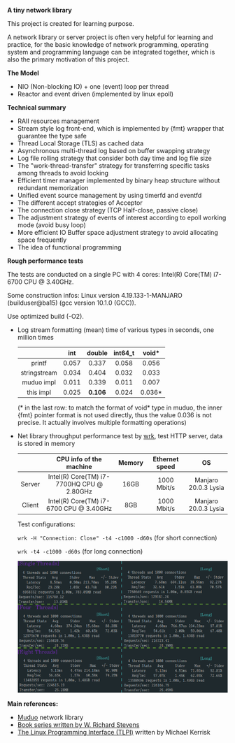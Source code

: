 **A tiny network library**

This project is created for learning purpose.

A network library or server project is often very helpful for 
learning and practice, for the basic knowledge of network programming, operating system and programming language
can be integrated together, which is also the primary motivation of this project.

**The Model**

- NIO (Non-blocking IO) + one (event) loop per thread
- Reactor and event driven (implemented by linux epoll)

**Technical summary**

- RAII resources management
- Stream style log front-end,  which is implemented by {fmt} wrapper that guarantee the type safe
- Thread Local Storage (TLS) as cached data
- Asynchronous multi-thread log based on buffer swapping strategy
- Log file rolling strategy that consider both day time and log file size
- The "work-thread-transfer" strategy for transferring specific tasks among threads to avoid locking
- Efficient timer manager implemented by binary heap structure without redundant memorization
- Unified event source management by using timerfd and eventfd
- The different accept strategies of Acceptor
- The connection close strategy (TCP Half-close, passive close)
- The adjustment strategy of events of interest according to epoll working mode (avoid busy loop)
- More efficient IO Buffer space adjustment strategy to avoid allocating space frequently
- The idea of functional programming

**Rough performance tests**

The tests are conducted on a single PC with 4 cores: Intel(R) Core(TM) i7-6700 CPU @ 3.40GHz.

Some construction infos: Linux version 4.19.133-1-MANJARO (builduser@ba15) (gcc version 10.1.0 (GCC)).

Use optimized build (-O2).

- Log stream formatting (mean) time of various types in seconds, one million times

  |              |  int  |  double   | int64_t | void*  |
  | :----------: | :---: | :-------: | :-----: | :----: |
  |    printf    | 0.057 |   0.337   |  0.058  | 0.056  |
  | stringstream | 0.034 |   0.404   |  0.032  | 0.033  |
  |  muduo impl  | 0.011 |   0.339   |  0.011  | 0.007  |
  |  this impl   | 0.025 | **0.106** |  0.024  | 0.036* |

  (* in the last row: to match the format of void* type in muduo, the inner {fmt} pointer format is not used directly, thus the value 0.036 is not precise. It actually involves multiple formatting operations)

- Net library throughput performance test by [wrk](https://github.com/wg/wrk), test HTTP server, data is stored in memory

  |        |          CPU info of the machine          | Memory | Ethernet speed |          OS          |
  | :----: | :---------------------------------------: | :----: | :------------: | :------------------: |
  | Server | Intel(R) Core(TM) i7-7700HQ CPU @ 2.80GHz |  16GB  |  1000 Mbit/s   | Manjaro 20.0.3 Lysia |
  | Client |  Intel(R) Core(TM) i7-6700 CPU @ 3.40GHz  |  8GB   |  1000 Mbit/s   | Manjaro 20.0.3 Lysia |

  Test configurations:

  `wrk -H "Connection: Close" -t4 -c1000 -d60s` (for short connection)

  `wrk -t4 -c1000 -d60s` (for long connection)

  ![](./tests/bench.png)

**Main references:**

- [Muduo](https://github.com/chenshuo/muduo) network library
- [Book series written by W. Richard Stevens](http://www.kohala.com/start/#books)
- [The Linux Programming Interface (TLPI)](https://man7.org/tlpi/) written by Michael Kerrisk
